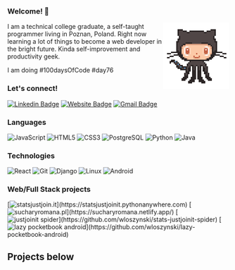 ### Welcome! 👋
<img align='right' src='https://github.com/wloszynski/wloszynski/blob/master/octocat-anime.gif' width='150"'>

I am a technical college graduate, a self-taught programmer living in Poznan, Poland. Right now learning a lot of things to become a web developer in the bright future. Kinda self-improvement and productivity geek.

I am doing #100daysOfCode #day76

### Let's connect! ###

[![Linkedin Badge](https://img.shields.io/badge/-AdrianWloszynski-blue?style=flat-square&logo=Linkedin&logoColor=white&link=https://www.linkedin.com/in/wloszynski/)](https://www.linkedin.com/in/wloszynski/)
[![Website Badge](https://img.shields.io/badge/-adrianwloszynski.com-e34f26?style=flat-square&logo=HTML5&logoColor=white&link=https://adrianwloszynski.com/)](http://www.adrianwloszynski.com)
[![Gmail Badge](https://img.shields.io/badge/-adrian@wloszynski.pl-d14836?style=flat-square&logo=Gmail&logoColor=white&link=mailto:adrian@wloszynski.pl)](mailto:adrian@wloszynski.pl)

### Languages

![JavaScript](https://img.shields.io/badge/-JavaScript-fff?&logo=JavaScript&logoColor=ddc508)
![HTML5](https://img.shields.io/badge/-HTML5-fff?&logo=HTML5)
![CSS3](https://img.shields.io/badge/-SASS-fff?&logo=SASS)
![PostgreSQL](https://img.shields.io/badge/-PostgreSQL-fff?&logo=PostgreSQL&logoColor=336791)
![Python](https://img.shields.io/badge/-Python-fff?&logo=python)
![Java](https://img.shields.io/badge/-Java-fff?&logo=Java&logoColor=007396)



### Technologies

![React](https://img.shields.io/badge/-React-fff?&logo=React)
![Git](https://img.shields.io/badge/-Git-fff?&logo=Git)
![Django](https://img.shields.io/badge/-Django-fff?&logo=Django)
![Linux](https://img.shields.io/badge/-Linux-fff?&logo=linux&logoColor=000)
![Android](https://img.shields.io/badge/-Android-fff?&logo=Android)


### Web/Full Stack projects

[![statsjustjoin.it](https://img.shields.io/badge/-🌐statsjustjoin.it-fff?)](https://statsjustjoinit.pythonanywhere.com)
[![sucharyromana.pl](https://img.shields.io/badge/-🃏sucharyromana-fff?)](https://sucharyromana.netlify.app/)
[![justjoinit spider](https://img.shields.io/badge/-🕷justjoinit_spider-fff?)](https://github.com/wloszynski/stats-justjoinit-spider)
[![lazy pocketbook android](https://img.shields.io/badge/-📔lazypocketbook_android-fff?)](https://github.com/wloszynski/lazy-pocketbook-android)


## Projects below
 
